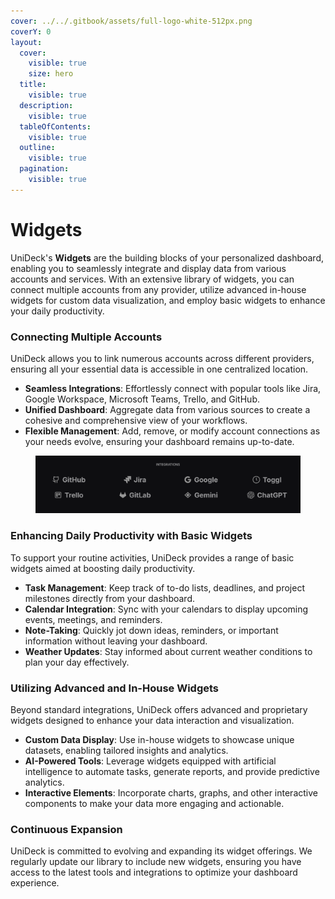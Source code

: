 ```yaml
---
cover: ../../.gitbook/assets/full-logo-white-512px.png
coverY: 0
layout:
  cover:
    visible: true
    size: hero
  title:
    visible: true
  description:
    visible: true
  tableOfContents:
    visible: true
  outline:
    visible: true
  pagination:
    visible: true
---
```


# Widgets

UniDeck's **Widgets** are the building blocks of your personalized dashboard, enabling you to seamlessly integrate and display data from various accounts and services. With an extensive library of widgets, you can connect multiple accounts from any provider, utilize advanced in-house widgets for custom data visualization, and employ basic widgets to enhance your daily productivity.

### Connecting Multiple Accounts

UniDeck allows you to link numerous accounts across different providers, ensuring all your essential data is accessible in one centralized location.

* **Seamless Integrations**: Effortlessly connect with popular tools like Jira, Google Workspace, Microsoft Teams, Trello, and GitHub.
* **Unified Dashboard**: Aggregate data from various sources to create a cohesive and comprehensive view of your workflows.
* **Flexible Management**: Add, remove, or modify account connections as your needs evolve, ensuring your dashboard remains up-to-date.

<figure><img src="../../.gitbook/assets/image (1) (1) (1).png" alt=""><figcaption></figcaption></figure>

### Enhancing Daily Productivity with Basic Widgets

To support your routine activities, UniDeck provides a range of basic widgets aimed at boosting daily productivity.

* **Task Management**: Keep track of to-do lists, deadlines, and project milestones directly from your dashboard.
* **Calendar Integration**: Sync with your calendars to display upcoming events, meetings, and reminders.
* **Note-Taking**: Quickly jot down ideas, reminders, or important information without leaving your dashboard.
* **Weather Updates**: Stay informed about current weather conditions to plan your day effectively.

### Utilizing Advanced and In-House Widgets

Beyond standard integrations, UniDeck offers advanced and proprietary widgets designed to enhance your data interaction and visualization.

* **Custom Data Display**: Use in-house widgets to showcase unique datasets, enabling tailored insights and analytics.
* **AI-Powered Tools**: Leverage widgets equipped with artificial intelligence to automate tasks, generate reports, and provide predictive analytics.
* **Interactive Elements**: Incorporate charts, graphs, and other interactive components to make your data more engaging and actionable.

### Continuous Expansion

UniDeck is committed to evolving and expanding its widget offerings. We regularly update our library to include new widgets, ensuring you have access to the latest tools and integrations to optimize your dashboard experience.
